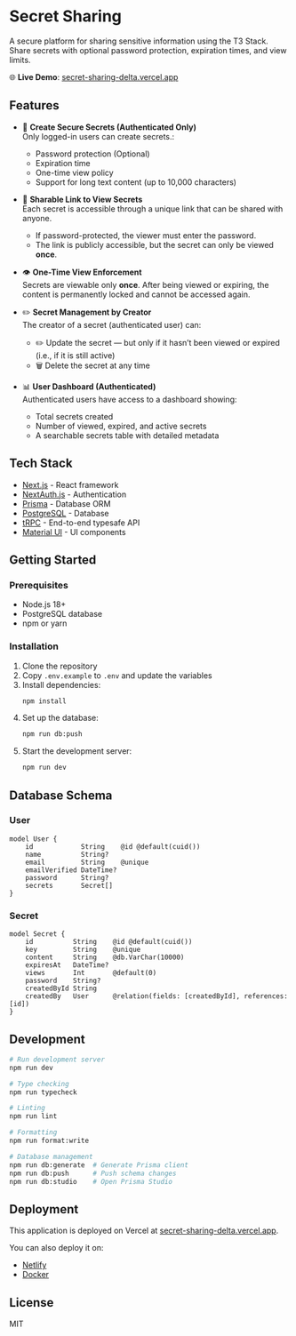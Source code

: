 # Secret Sharing

A secure platform for sharing sensitive information using the T3 Stack. Share secrets with optional password protection, expiration times, and view limits.

🌐 **Live Demo**: [secret-sharing-delta.vercel.app](https://secret-sharing-delta.vercel.app)

## Features

- 🔐 **Create Secure Secrets (Authenticated Only)**  
  Only logged-in users can create secrets.:
  - Password protection (Optional)
  - Expiration time
  - One-time view policy
  - Support for long text content (up to 10,000 characters)

- 🔗 **Sharable Link to View Secrets**  
  Each secret is accessible through a unique link that can be shared with anyone.
  - If password-protected, the viewer must enter the password.
  - The link is publicly accessible, but the secret can only be viewed **once**.

- 👁️ **One-Time View Enforcement**  
  Secrets are viewable only **once**. After being viewed or expiring, the content is permanently locked and cannot be accessed again.

- ✏️ **Secret Management by Creator**  
  The creator of a secret (authenticated user) can:
  - ✏️ Update the secret — but only if it hasn’t been viewed or expired (i.e., if it is still active)
  - 🗑️ Delete the secret at any time

- 📊 **User Dashboard (Authenticated)**  
  Authenticated users have access to a dashboard showing:
  - Total secrets created
  - Number of viewed, expired, and active secrets
  - A searchable secrets table with detailed metadata

## Tech Stack

- [Next.js](https://nextjs.org) - React framework
- [NextAuth.js](https://next-auth.js.org) - Authentication
- [Prisma](https://prisma.io) - Database ORM
- [PostgreSQL](https://www.postgresql.org/) - Database
- [tRPC](https://trpc.io) - End-to-end typesafe API
- [Material UI](https://mui.com/) - UI components

## Getting Started

### Prerequisites

- Node.js 18+
- PostgreSQL database
- npm or yarn

### Installation

1. Clone the repository
2. Copy `.env.example` to `.env` and update the variables
3. Install dependencies:
   ```bash
   npm install
   ```
4. Set up the database:
   ```bash
   npm run db:push
   ```
5. Start the development server:
   ```bash
   npm run dev
   ```

## Database Schema

### User

```prisma
model User {
    id            String    @id @default(cuid())
    name          String?
    email         String    @unique
    emailVerified DateTime?
    password      String?
    secrets       Secret[]
}
```

### Secret

```prisma
model Secret {
    id          String    @id @default(cuid())
    key         String    @unique
    content     String    @db.VarChar(10000)
    expiresAt   DateTime?
    views       Int       @default(0)
    password    String?
    createdById String
    createdBy   User      @relation(fields: [createdById], references: [id])
}
```

## Development

```bash
# Run development server
npm run dev

# Type checking
npm run typecheck

# Linting
npm run lint

# Formatting
npm run format:write

# Database management
npm run db:generate  # Generate Prisma client
npm run db:push      # Push schema changes
npm run db:studio    # Open Prisma Studio
```

## Deployment

This application is deployed on Vercel at [secret-sharing-delta.vercel.app](https://secret-sharing-delta.vercel.app).

You can also deploy it on:

- [Netlify](https://create.t3.gg/en/deployment/netlify)
- [Docker](https://create.t3.gg/en/deployment/docker)

## License

MIT

